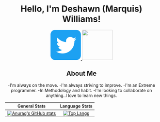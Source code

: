 
<div align="center"> <h1> Hello, I'm Deshawn (Marquis) Williams!</h1> </div>
<div align="center">
  <a href="https://twitter.com/MarquisCoder">
      <img class="img-icon" style="width: 100px; height: 100px;" 
        src="https://github.com/edent/SuperTinyIcons/blob/master/images/svg/twitter.svg">
      </img>
  </a>
  <a href="https://www.linkedin.com/in/deshawn-w-a63333241/">
    <img style="width: 100px; height: 100px" src="https://upload.wikimedia.org/wikipedia/commons/c/ca/LinkedIn_logo_initials.png">
  
  </a>
  
</div>

<h2 align="center">About Me</h2>
<p align="center">
    -I'm always on the move.
    -I'm always striving to improve.
    -I'm an Extreme programmer.
    -In Methodology and habit.
    -I'm looking to collaborate on anything..I love to learn new things.
 </p>
    


General Stats | Language Stats
:------------:|:--------------:
[![Anurag's GitHub stats](https://github-readme-stats.vercel.app/api?username=MarquisTheCoder&theme=react&layout=compact)](https://github.com/anuraghazra/github-readme-stats)|[![Top Langs](https://github-readme-stats.vercel.app/api/top-langs/?username=MarquisTheCoder&theme=react&layout=compact)](https://github.com/anuraghazra/github-readme-stats)
